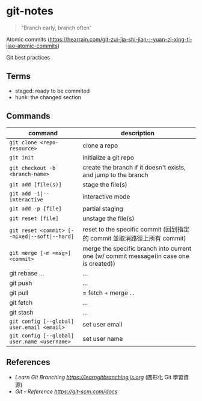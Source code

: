 # git-notes

> “Branch early, branch often”

Atomic commits (https://hearrain.com/git-zui-jia-shi-jian-:-yuan-zi-xing-ti-jiao-atomic-commits)

Git best practices

## Terms

* staged: ready to be commited
* hunk: the changed section

## Commands
|command|description|
|-|-|
|`git clone <repo-resource>`|clone a repo|
|`git init`|initialize a git repo|
|`git checkout -b <branch-name>`|create the branch if it doesn't exists, and jump to the branch|
|`git add [file(s)]`|stage the file(s)|
|<code>git add -i&#124;--interactive</code>|interactive mode|
|`git add -p [file]`|partial staging|
|`git reset [file]`|unstage the file(s)|
|<code>git reset \<commit> [--mixed&#124;--soft&#124;--hard]</code>|reset to the specific commit (回到指定的 commit 並取消路徑上所有 commit)|
|`git merge [-m <msg>] <commit>`|merge the specific branch into current one (w/ commit message(in case one is created))|
|git rebase ...|...|
|git push|...|
|git pull|= fetch + merge ...|
|git fetch|...|
|git stash|...|
|`git config [--global] user.email <email>`|set user email|
|`git config [--global] user.name <username>`|set user name|

## References
* *Learn Git Branching https://learngitbranching.js.org* (圖形化 Git 學習資源)
* *Git - Reference https://git-scm.com/docs*